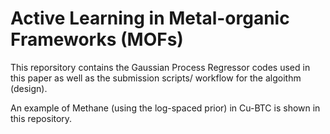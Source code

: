 # Active Learning in Metal-organic Frameworks (MOFs)
This reporsitory contains the Gaussian Process Regressor codes used in this paper as well as the submission scripts/ workflow for the algoithm (design).

An example of Methane (using the log-spaced prior) in Cu-BTC is shown in this repository.
